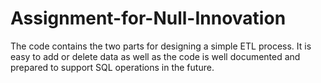 # Assignment-for-Null-Innovation
The code contains the two parts for designing a simple ETL process. It is easy to add or delete data as well as the code is well documented and prepared to support SQL operations in the future.
